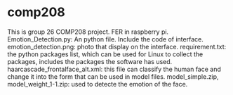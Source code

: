 # comp208
This is group 26 COMP208 project. FER in raspberry pi.
Emotion_Detection.py: An python file. Include the code of interface.
emotion_detection.png: photo that display on the interface.
requirement.txt: the python packages list, which can be used for Linux to collect the packages, includes the packages the software has used.
haarcascade_frontalface_alt.xml: this file can classify the human face and change it into the form that can be used in model files.
model_simple.zip, model_weight_1-1.zip: used to detecte the emotion of the face.
